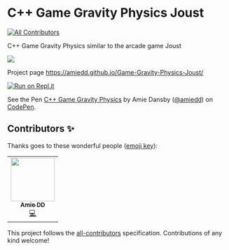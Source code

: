 # C++ Game Gravity Physics Joust
<!-- ALL-CONTRIBUTORS-BADGE:START - Do not remove or modify this section -->
[![All Contributors](https://img.shields.io/badge/all_contributors-1-orange.svg?style=flat-square)](#contributors-)
<!-- ALL-CONTRIBUTORS-BADGE:END -->
C++ Game Gravity Physics similar to the arcade game Joust

![](https://github.com/AmieDD/Game-Gravity-Physics-Joust/blob/master/joust.gif)

Project page https://amiedd.github.io/Game-Gravity-Physics-Joust/

[![Run on Repl.it](https://repl.it/badge/github/AmieDD/Game-Gravity-Physics-Joust)](https://repl.it/github/AmieDD/Game-Gravity-Physics-Joust)


<p data-height="265" data-theme-id="0" data-slug-hash="WYgdOo" data-default-tab="js,result" data-user="amiedd" data-pen-title="C++ Game Gravity Physics" class="codepen">See the Pen <a href="https://codepen.io/amiedd/pen/WYgdOo/">C++ Game Gravity Physics</a> by Amie Dansby (<a href="https://codepen.io/amiedd">@amiedd</a>) on <a href="https://codepen.io">CodePen</a>.</p>
<script async src="https://static.codepen.io/assets/embed/ei.js"></script>

## Contributors ✨

Thanks goes to these wonderful people ([emoji key](https://allcontributors.org/docs/en/emoji-key)):

<!-- ALL-CONTRIBUTORS-LIST:START - Do not remove or modify this section -->
<!-- prettier-ignore-start -->
<!-- markdownlint-disable -->
<table>
  <tr>
    <td align="center"><a href="http://www.amiedd.com"><img src="https://avatars3.githubusercontent.com/u/7669428?v=4" width="100px;" alt=""/><br /><sub><b>Amie DD</b></sub></a><br /><a href="https://github.com/AmieDD/Game-Gravity-Physics-Joust/commits?author=AmieDD" title="Code">💻</a></td>
  </tr>
</table>

<!-- markdownlint-enable -->
<!-- prettier-ignore-end -->
<!-- ALL-CONTRIBUTORS-LIST:END -->

This project follows the [all-contributors](https://github.com/all-contributors/all-contributors) specification. Contributions of any kind welcome!